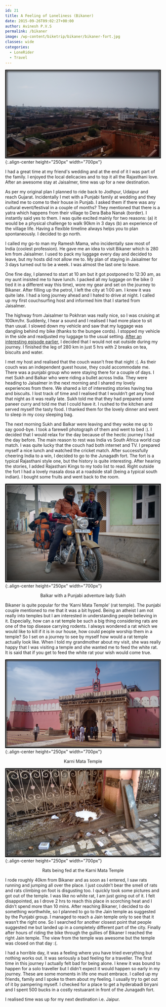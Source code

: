 ```yaml
---
id: 21
title: A Feeling of Loneliness (Bikaner)
date: 2015-09-26T09:02:27+00:00
author: Avinesh P.V.S
permalink: /bikaner
image: /wp-content/biketrip/bikaner/bikaner-fort.jpg
classes: wide
categories:
  - LoneRider
  - Travel
---
```


![image-center](/wp-content/biketrip/bikaner/bikaner-fort.jpg){:.align-center height="250px" width="700px"}

I had a great time at my friend's wedding and at the end of it I was part of the family. 
I enjoyed the local delicacies and to top it all the Rajasthani love. 
After an awesome stay at Jaisalmer, time was up for a new destination. 

As per my original plan I planned to ride back to Jodhpur, Udaipur and reach Gujarat. 
Incidentally I met with a Punjabi family at wedding and they invited me to come to their house in Punjab. 
I asked them if there was any cultural event/festival in a couple of months? 
They mentioned that there is a yatra which happens from their village to Dera Baba Nanak (border). 
I instantly said yes to them. 
I was quite excited mainly for two reasons: (a) it would be a physical challenge to walk 90km in 3 days (b) an experience of the village life.
Having a flexible timeline always helps you to plan spontaneously. 
I decided to go north.

I called my go-to man my Ramesh Mama, who incidentally saw most of India (coolest profession). 
He gave me an idea to visit Bikaner which is 280 km from Jaisalmer. 
I used to pack my luggage every day and decided to leave, but my hosts did not allow me to. 
My plan of staying in Jaisalmer for 3 days turned out to be a week. 
I was almost the last one to leave. 

One fine day, I planned to start at 10 am but it got postponed to 12:30 am, as my aunt insisted me to have lunch. 
I packed all my luggage on the bike (I tied it in a different way this time), wore my gear and set on the journey to Bikaner. 
After filling up the petrol, I left the city at 1:00 am. I knew it was quite late. 
I had a long journey ahead and I hated to drive at night. 
I called up my first couchsurfing host and informed him that I started from Jaisalmer. 

The highway from Jaisalmer to Pokhran was really nice, so I was cruising at 100km/hr. 
Suddenly, I hear a sound and I realised I had more place to sit than usual. I slowed down my vehicle and saw that my luggage was dangling behind my bike (thanks to the bungee cords). 
I stopped my vehicle in the side and readjusted my luggage to the usual setting. 
<a href="/lonerider-expecting-the-unexpected">After an interesting episode earlier</a>, I decided that I would not eat outside during my journey. 
I finished the leg of 280 km in just 5 hrs with 2 breaks on tea, biscuits and water. 

I met my host and realised that the couch wasn’t free that night :(. 
As their couch was an independent guest house, they could accommodate me. 
There was a punjabi group who were staying there for a couple of days. 
I met Sukh and Balkar who were riding a bullet across India. 
They were heading to Jaisalmer in the next morning and I shared my lovely experiences from there. 
We shared a lot of interesting stories having tea and biscuits. 
I lost track of time and I realised that I wouldn’t get any food that night as it was really late. 
Sukh told me that they had prepared some paneer curry and told me that I could have it. 
I rushed to the kitchen and served myself the tasty food. 
I thanked them for the lovely dinner and went to sleep in my cosy sleeping bag. 

The next morning Sukh and Balkar were leaving and they woke me up to say good-bye. 
I took a farewell photograph of them and went to bed :). 
I decided that I would relax for the day because of the hectic journey I had the day before.
The main reason to rest was India vs South Africa world cup match. 
I was quite lucky that the couch had both internet and TV. 
I prepared myself a nice lunch and watched the cricket match. 
After successfully cheering India to a win, I decided to go to the Junagadh fort. 
The fort is a typical Rajasthani style one, but the history is quite interesting. 
After hearing the stories, I added Rajasthani Kings to my todo list to read. 
Right outside the fort I had a lovely masala dosa at a roadside stall (being a typical south indian). 
I bought some fruits and went back to the room. 

![image-center](/wp-content/biketrip/bikaner/bikaner-couple.jpg){:.align-center height="250px" width="700px"}

<p align="center">
    Balkar with a Punjabi adventure lady Sukh
</p>

Bikaner is quite popular for the ‘Karni Mata Temple’ (rat temple). 
The punjabi couple mentioned to me that it was a bit hyped. 
Being an atheist I am not really into temples but I am interested in understanding people believing in it. 
Especially, how can a rat temple be such a big thing considering rats are one of the top disease carrying rodents. 
I always wondered a rat which we would like to kill if it is in our house, how could people worship them in a temple? 
So I set on a journey to see by myself how would a rat temple actually look like. 
When I told my grandmother about my visit, she was really happy that I was visiting a temple and she wanted me to feed the white rat. 
It is said that if you get to feed the white rat your wish would come true. 


![image-center](/wp-content/biketrip/bikaner/bikaner-rat-temple.jpg){:.align-center height="250px" width="700px"}

<p align="center">
    Karni Mata Temple
</p>

![image-center](/wp-content/biketrip/bikaner/bikaner-rat-temple2.jpg){:.align-center height="250px" width="700px"}

<p align="center">
    Rats being fed at the Karni Mata Temple
</p>

I rode roughly 40km from Bikaner and as soon as I entered, I saw rats running and jumping all over the place. I just couldn’t bear the smell of rats and rats climbing on foot is disgusting too. I quickly took some pictures and got out of the temple. I was like no white rat, I am just going out of it. I felt disappointed, as I drove 2 hrs to reach this place in scorching heat and I didn’t spend more than 10 mins. After reaching Bikaner, I decided to do something worthwhile, so I planned to go to the Jain temple as suggested by the Punjabi group. I managed to reach a Jain temple only to see that it wasn&#8217;t the right one. So I searched for another closest point that people suggested me but landed up in a completely different part of the city. Finally after hours of riding the bike through the gullies of Bikaner I reached the right Jain temple. The view from the temple was awesome but the temple was closed on that day :(. 

I had a horrible day, it was a feeling where you have tried everything but nothing works out. It was seriously a bad feeling for a traveller. The first time in this journey I actually felt bad for being alone. I knew it was bound to happen for a solo traveller but I didn’t expect it would happen so early in my journey. These are some moments in life one must embrace. I called up my friends, family and I spoke to them about my feeling. I usually try to get out of it by pampering myself. I checked for a place to get a hyderabadi biryani and I spent 500 bucks in a costly restuarant in front of the Junagadh fort.

I realised time was up for my next destination i.e. Jaipur.